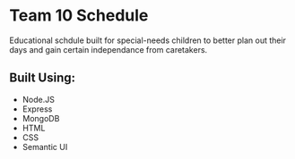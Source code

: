 <h1>Team 10 Schedule  </h1>
Educational schdule built for special-needs children to better plan out their days and gain certain independance from caretakers. 

<p><h2>Built Using:</h2></P>
<ul>
  <li>Node.JS</li>
  <li>Express</li>
  <li>MongoDB</li>
  <li>HTML</li>
  <li>CSS</li>
  <li>Semantic UI</li>
</UL>
